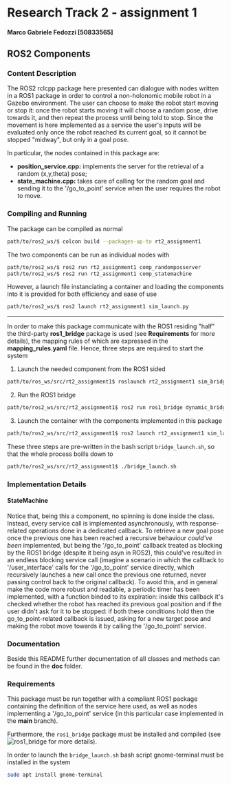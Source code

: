 # Research Track 2 - assignment 1

#### Marco Gabriele Fedozzi [50833565]

## ROS2 Components

### Content Description

The ROS2 rclcpp package here presented can dialogue with nodes written in a ROS1 package in order to control a non-holonomic mobile robot in a Gazebo environment. The user can choose to make the robot start moving or stop it: once the robot starts moving it will choose a random pose, drive towards it, and then repeat the process until being told to stop. Since the movement is here implemented as a service the user's inputs will be evaluated only once the robot reached its current goal, so it cannot be stopped "midway", but only in a goal pose.

In particular, the nodes contained in this package are:

- **position_service.cpp:** implements the server for the retrieval of a random (x,y,theta) pose;
- **state_machine.cpp:** takes care of calling for the random goal and sending it to the '/go_to_point' service when the user requires the robot to move.

### Compiling and Running

The package can be compiled as normal

```bash
path/to/ros2_ws/$ colcon build --packages-up-to rt2_assignment1
```

The two components can be run as individual nodes with

```bash
path/to/ros2_ws/$ ros2 run rt2_assignment1 comp_randomposserver
path/to/ros2_ws/$ ros2 run rt2_assignment1 comp_statemachine
```

However, a launch file instanciating a container and loading the components into it is provided for both efficiency and ease of use

```bash
path/to/ros2_ws/$ ros2 launch rt2_assignment1 sim_launch.py
```

---

In order to make this package communicate with the ROS1 residing "half" the third-party **ros1_bridge** package is used (see **Requirements** for more details), the mapping rules of which are expressed in the **mapping_rules.yaml** file. Hence, three steps are required to start the system
1. Launch the needed component from the ROS1 sided

```bash
path/to/ros_ws/src/rt2_assignment1$ roslaunch rt2_assignment1 sim_bridge.launch
```

2. Run the ROS1 bridge
```bash
path/to/ros2_ws/src/rt2_assignment1$ ros2 run ros1_bridge dynamic_bridge
```

3. Launch the container with the components implemented in this package
```bash
path/to/ros2_ws/src/rt2_assignment1$ ros2 launch rt2_assignment1 sim_launch.py
```

These three steps are pre-written in the bash script `bridge_launch.sh`, so that the whole process boills down to
```bash
path/to/ros2_ws/src/rt2_assignment1$ ./bridge_launch.sh
```


### Implementation Details

#### StateMachine

Notice that, being this a component, no spinning is done inside the class. Instead, every service call is implemented asynchronously, with response-related operations done in a dedicated callback. To retrieve a new goal pose once the previous one has been reached a recursive behaviour _could've been_ implemented, but being the '/go_to_point' callback treated as blocking by the ROS1 bridge (despite it being asyn in ROS2), this could've resulted in an endless blocking service call (imagine a scenario in which the callback to '/user_interface' calls for the '/go_to_point' service directly, which recursively launches a new call once the previous one returned, never passing control back to the original callback).
To avoid this, and in general make the code more robust and readable, a periodic timer has been implemented, with a function binded to its expiration: inside this callback it's checked whether the robot has reached its previous goal position and if the user didn't ask for it to be stopped: if both these conditions hold then the go_to_point-related callback is issued, asking for a new target pose and making the robot move towards it by calling the '/go_to_point' service.


### Documentation

Beside this README further documentation of all classes and methods can be found in the **doc** folder.


### Requirements

This package must be run together with a compliant ROS1 package containing the definition of the service here used, as well as nodes implementing a '/go_to_point' service (in this particular case implemented in the **main** branch).

Furthermore, the `ros1_bridge` package must be installed and compiled (see ![ros1_bridge](https://github.com/ros2/ros1_bridge) for more details).

In order to launch the `bridge_launch.sh` bash script gnome-terminal must be installed in the system
```bash
sudo apt install gnome-terminal
```
